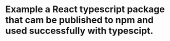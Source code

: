 # Example a React typescript package that cam be published to npm and used successfully with typescipt.
